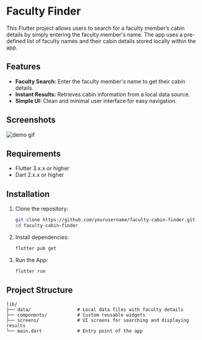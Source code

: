 # Faculty Finder

This Flutter project allows users to search for a faculty member’s cabin details by simply entering the faculty member's name. The app uses a pre-defined list of faculty names and their cabin details stored locally within the app.

## Features

- **Faculty Search:** Enter the faculty member's name to get their cabin details.
- **Instant Results:** Retrieves cabin information from a local data source.
- **Simple UI:** Clean and minimal user interface for easy navigation.

## Screenshots
![demo gif](./assets/recording.gif)

## Requirements

- Flutter 3.x.x or higher
- Dart 2.x.x or higher

## Installation

1. Clone the repository:
   ```bash
   git clone https://github.com/yourusername/faculty-cabin-finder.git
   cd faculty-cabin-finder

2. Install dependencies:
   ```bash
   flutter pub get

3. Run the App:
   ```bash
   flutter run

## Project Structure

    lib/
    ├── data/                 # Local data files with faculty details
    ├── components/           # Custom reusable widgets
    ├── screens/              # UI screens for searching and displaying results
    └── main.dart             # Entry point of the app
